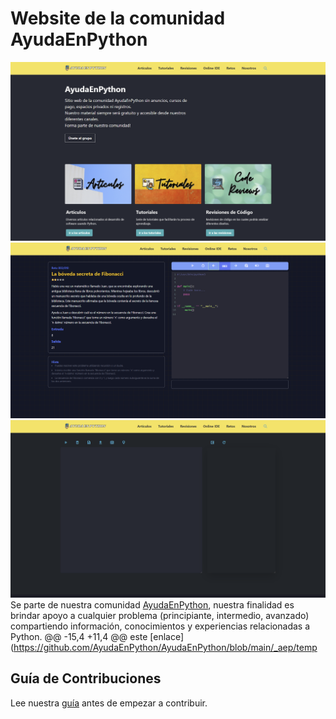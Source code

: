 # Website de la comunidad AyudaEnPython

![homepage](./ayudaEnPython_homepage.png)
![homepage](./ayudaEnPython_challenges.png)
![homepage](./ayudaEnPython_online-ide.png)
Se parte de nuestra comunidad [AyudaEnPython](https://www.facebook.com/groups/ayudapython),
nuestra finalidad es brindar apoyo a cualquier problema (principiante, intermedio, avanzado)
compartiendo información, conocimientos y experiencias relacionadas a Python.
@@ -15,4 +11,4 @@ este [enlace](https://github.com/AyudaEnPython/AyudaEnPython/blob/main/_aep/temp

## Guía de Contribuciones

Lee nuestra [guía](CONTRIBUTING.md) antes de empezar a contribuir.
